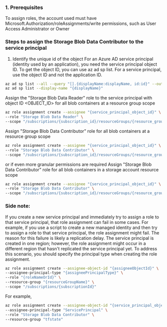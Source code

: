 ### 1. Prerequisites
To assign roles, the account used must have Microsoft.Authorization/roleAssignments/write permissions, such as User Access Administrator or Owner

### Steps to assign the Storage Blob Data Contributor to the service principal
1. Identify the unique id of the object
For an Azure AD service principal (identity used by an application), you need the service principal object ID. To get the object ID, you can use az ad sp list. For a service principal, use the object ID and not the application ID.

```sh
az ad sp list --all --query "[].{displayName:displayName, id:id}" --output tsv
az ad sp list --display-name "{displayName}"
```

Assign the "Storage Blob Data Reader" role to the service principal with object ID <OBJECT_ID> for all blob containers at a resource group scope
```sh
az role assignment create --assignee "{service_principal_object_id}" \
--role "Storage Blob Data Reader" \
--scope "/subscriptions/{subscription_id}/resourceGroups/{resource_group_name}"
```

Assign "Storage Blob Data Contributor" role for all blob containers at a resource group scope

```sh
az role assignment create --assignee "{service_principal_object_id}" \
--role "Storage Blob Data Contributor" \
--scope "/subscriptions/{subscription_id}/resourceGroups/{resource_group_name}"
```
or if even more granular permissions are required
Assign "Storage Blob Data Contributor" role for all blob containers in a storage account resource scope

```sh
az role assignment create --assignee "{service_principal_object_id}" \
--role "Storage Blob Data Contributor" \
--scope "/subscriptions/{subscription_id}/resourceGroups/{resource_group_name}/providers/Microsoft.Storage/storageAccounts/{storage_account}"
```

### Side note:
If you create a new service principal and immediately try to assign a role to that service principal, that role assignment can fail in some cases. For example, if you use a script to create a new managed identity and then try to assign a role to that service principal, the role assignment might fail. The reason for this failure is likely a replication delay. The service principal is created in one region; however, the role assignment might occur in a different region that hasn't replicated the service principal yet. To address this scenario, you should specify the principal type when creating the role assignment.

```sh
az role assignment create --assignee-object-id "{assigneeObjectId}" \
--assignee-principal-type "{assigneePrincipalType}" \
--role "{roleNameOrId}" \
--resource-group "{resourceGroupName}" \
--scope "/subscriptions/{subscriptionId}"
```

For example,
```sh
az role assignment create --assignee-object-id "{service_principal_object_id}" \
--assignee-principal-type "ServicePrincipal" \
--role "Storage Blob Data Contributor" \
--resource-group "tfstate"
```

